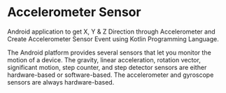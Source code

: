 # Accelerometer Sensor
Android application to get X, Y &amp; Z Direction through Accelerometer and Create Accelerometer Sensor Event using Kotlin Programming Language.

The Android platform provides several sensors that let you monitor the motion of a device. The gravity, linear acceleration, rotation vector, significant motion, step counter, and step detector sensors are either hardware-based or software-based. The accelerometer and gyroscope sensors are always hardware-based.